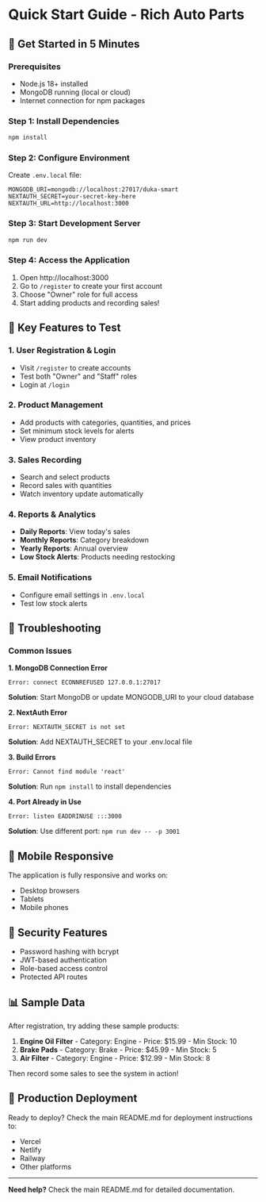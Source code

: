 # Quick Start Guide - Rich Auto Parts

## 🚀 Get Started in 5 Minutes

### Prerequisites

- Node.js 18+ installed
- MongoDB running (local or cloud)
- Internet connection for npm packages

### Step 1: Install Dependencies

```bash
npm install
```

### Step 2: Configure Environment

Create `.env.local` file:

```env
MONGODB_URI=mongodb://localhost:27017/duka-smart
NEXTAUTH_SECRET=your-secret-key-here
NEXTAUTH_URL=http://localhost:3000
```

### Step 3: Start Development Server

```bash
npm run dev
```

### Step 4: Access the Application

1. Open http://localhost:3000
2. Go to `/register` to create your first account
3. Choose "Owner" role for full access
4. Start adding products and recording sales!

## 🎯 Key Features to Test

### 1. User Registration & Login

- Visit `/register` to create accounts
- Test both "Owner" and "Staff" roles
- Login at `/login`

### 2. Product Management

- Add products with categories, quantities, and prices
- Set minimum stock levels for alerts
- View product inventory

### 3. Sales Recording

- Search and select products
- Record sales with quantities
- Watch inventory update automatically

### 4. Reports & Analytics

- **Daily Reports**: View today's sales
- **Monthly Reports**: Category breakdown
- **Yearly Reports**: Annual overview
- **Low Stock Alerts**: Products needing restocking

### 5. Email Notifications

- Configure email settings in `.env.local`
- Test low stock alerts

## 🔧 Troubleshooting

### Common Issues

**1. MongoDB Connection Error**

```
Error: connect ECONNREFUSED 127.0.0.1:27017
```

**Solution**: Start MongoDB or update MONGODB_URI to your cloud database

**2. NextAuth Error**

```
Error: NEXTAUTH_SECRET is not set
```

**Solution**: Add NEXTAUTH_SECRET to your .env.local file

**3. Build Errors**

```
Error: Cannot find module 'react'
```

**Solution**: Run `npm install` to install dependencies

**4. Port Already in Use**

```
Error: listen EADDRINUSE :::3000
```

**Solution**: Use different port: `npm run dev -- -p 3001`

## 📱 Mobile Responsive

The application is fully responsive and works on:

- Desktop browsers
- Tablets
- Mobile phones

## 🔐 Security Features

- Password hashing with bcrypt
- JWT-based authentication
- Role-based access control
- Protected API routes

## 📊 Sample Data

After registration, try adding these sample products:

1. **Engine Oil Filter** - Category: Engine - Price: $15.99 - Min Stock: 10
2. **Brake Pads** - Category: Brake - Price: $45.99 - Min Stock: 5
3. **Air Filter** - Category: Engine - Price: $12.99 - Min Stock: 8

Then record some sales to see the system in action!

## 🚀 Production Deployment

Ready to deploy? Check the main README.md for deployment instructions to:

- Vercel
- Netlify
- Railway
- Other platforms

---

**Need help?** Check the main README.md for detailed documentation.

